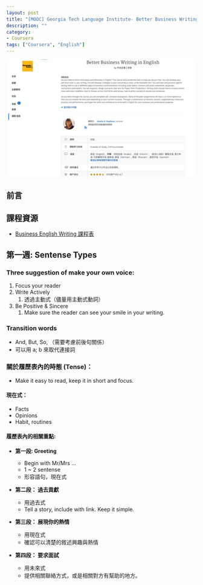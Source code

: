 ```yaml
---
layout: post
title: "[MOOC] Georgia Tech Language Institute- Better Business Writing in English"
description: ""
category: 
- Coursera
tags: ["Coursera", "English"]
---
```


![image-20220128163717165](../images/2021/image-20220128163717165.png)

## 前言





## 課程資源

- [Business English Writing 課程表](https://www.coursera.org/learn/business-writing-english/home/info)


## 第一週: Sentense Types

### Three suggestion of make your own voice:

1. Focus your reader
2. Write Actively 
   1. 透過主動式（儘量用主動式動詞）
3. Be Positive & Sincere 
   1. Make sure the reader can see your smile in your writing.

### Transition words

- And, But, So,  （需要考慮前後句關係）
- 可以用 a; b 來取代連接詞

### 關於履歷表內的時態 (Tense)：

- Make it easy to read, keep it in short and focus.

#### 現在式：

- Facts
- Opinions
- Habit, routines

#### 履歷表內的相關重點:

- **第一段: Greeting**

  - Begin with Mr/Mrs ...
  - 1 ~ 2 sentense
  - 形容語句，現在式

- **第二段： 過去貢獻**

  - 用過去式
  - Tell a story, include with link. Keep it simple.

- **第三段： 展現你的熱情**

  - 用現在式
  - 確認可以清楚的敘述興趣與熱情

- **第四段： 要求面試**

  - 用未來式
  - 提供相關聯絡方式，或是相關對方有幫助的地方。

  

  

